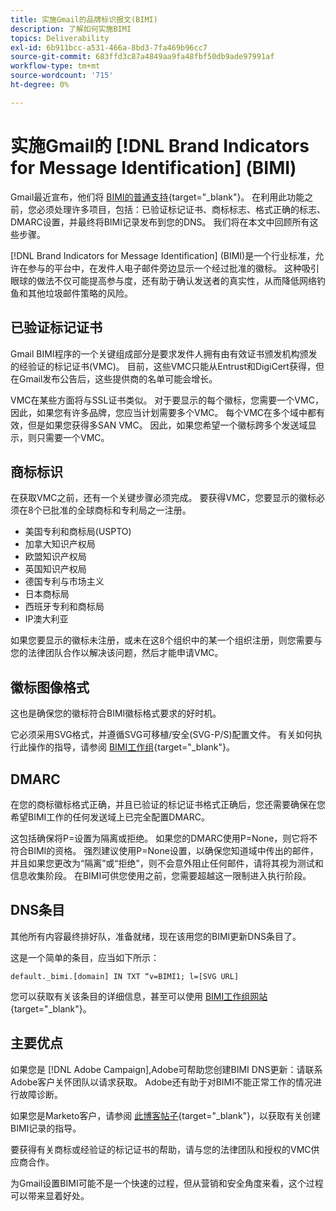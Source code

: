 ```yaml
---
title: 实施Gmail的品牌标识报文(BIMI)
description: 了解如何实施BIMI
topics: Deliverability
exl-id: 6b911bcc-a531-466a-8bd3-7fa469b96cc7
source-git-commit: 683ffd3c87a4849aa9fa48fbf50db9ade97991af
workflow-type: tm+mt
source-wordcount: '715'
ht-degree: 0%

---
```


# 实施Gmail的 [!DNL Brand Indicators for Message Identification] (BIMI)

Gmail最近宣布，他们将 [BIMI的普通支持](https://cloud.google.com/blog/products/identity-security/bringing-bimi-to-gmail-in-google-workspace){target=&quot;_blank&quot;}。 在利用此功能之前，您必须处理许多项目，包括：已验证标记证书、商标标志、格式正确的标志、DMARC设置，并最终将BIMI记录发布到您的DNS。 我们将在本文中回顾所有这些步骤。

[!DNL Brand Indicators for Message Identification] (BIMI)是一个行业标准，允许在参与的平台中，在发件人电子邮件旁边显示一个经过批准的徽标。 这种吸引眼球的做法不仅可能提高参与度，还有助于确认发送者的真实性，从而降低网络钓鱼和其他垃圾邮件策略的风险。

## 已验证标记证书

Gmail BIMI程序的一个关键组成部分是要求发件人拥有由有效证书颁发机构颁发的经验证的标记证书(VMC)。 目前，这些VMC只能从Entrust和DigiCert获得，但在Gmail发布公告后，这些提供商的名单可能会增长。

VMC在某些方面将与SSL证书类似。 对于要显示的每个徽标，您需要一个VMC，因此，如果您有许多品牌，您应当计划需要多个VMC。 每个VMC在多个域中都有效，但是如果您获得多SAN VMC。 因此，如果您希望一个徽标跨多个发送域显示，则只需要一个VMC。

## 商标标识

在获取VMC之前，还有一个关键步骤必须完成。 要获得VMC，您要显示的徽标必须在8个已批准的全球商标和专利局之一注册。

* 美国专利和商标局(USPTO)
* 加拿大知识产权局
* 欧盟知识产权局
* 英国知识产权局
* 德国专利与市场主义
* 日本商标局
* 西班牙专利和商标局
* IP澳大利亚

如果您要显示的徽标未注册，或未在这8个组织中的某一个组织注册，则您需要与您的法律团队合作以解决该问题，然后才能申请VMC。

## 徽标图像格式

这也是确保您的徽标符合BIMI徽标格式要求的好时机。

它必须采用SVG格式，并遵循SVG可移植/安全(SVG-P/S)配置文件。 有关如何执行此操作的指导，请参阅 [BIMI工作组](https://bimigroup.org/svg-conversion-tools-released){target=&quot;_blank&quot;}。

## DMARC

在您的商标徽标格式正确，并且已验证的标记证书格式正确后，您还需要确保在您希望BIMI工作的任何发送域上已完全配置DMARC。

这包括确保将P=设置为隔离或拒绝。 如果您的DMARC使用P=None，则它将不符合BIMI的资格。 强烈建议使用P=None设置，以确保您知道域中传出的邮件，并且如果您更改为“隔离”或“拒绝”，则不会意外阻止任何邮件，请将其视为测试和信息收集阶段。 在BIMI可供您使用之前，您需要超越这一限制进入执行阶段。

## DNS条目

其他所有内容最终排好队，准备就绪，现在该用您的BIMI更新DNS条目了。

这是一个简单的条目，应当如下所示：

```
default._bimi.[domain] IN TXT “v=BIMI1; l=[SVG URL] 
```

您可以获取有关该条目的详细信息，甚至可以使用 [BIMI工作组网站](https://bimigroup.org/implementation-guide){target=&quot;_blank&quot;}。


## 主要优点

如果您是 [!DNL Adobe Campaign],Adobe可帮助您创建BIMI DNS更新：请联系Adobe客户关怀团队以请求获取。 Adobe还有助于对BIMI不能正常工作的情况进行故障诊断。

如果您是Marketo客户，请参阅 [此博客帖子](https://nation.marketo.com/t5/support-blogs/how-to-bimi/ba-p/296966){target=&quot;_blank&quot;}，以获取有关创建BIMI记录的指导。

要获得有关商标或经验证的标记证书的帮助，请与您的法律团队和授权的VMC供应商合作。

为Gmail设置BIMI可能不是一个快速的过程，但从营销和安全角度来看，这个过程可以带来显着好处。
